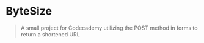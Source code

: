 # ByteSize
> A small project for Codecademy utilizing the POST method in forms
> to return a shortened URL